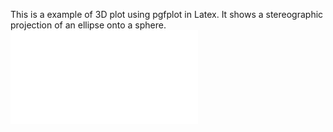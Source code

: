 This is a example of 3D plot using pgfplot in Latex.
It shows a stereographic projection of an ellipse onto a sphere.
![stereographic_projection_ellipse_screenshot](/main_stereographic.pdf)
